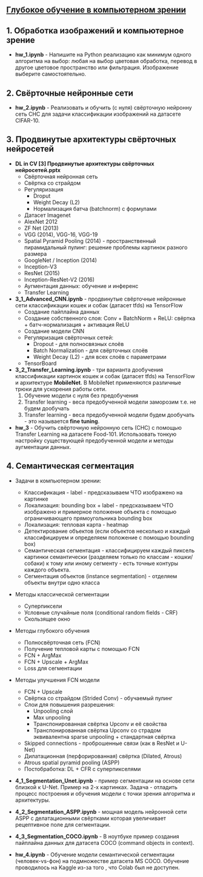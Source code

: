 [Глубокое обучение в компьютерном зрении](https://gb.ru/study_groups/12315)
---

## 1. Обработка изображений и компьютерное зрение


- **hw_1.ipynb** -  Напишите на Python реализацию как минимум одного алгоритма на выбор: любая на выбор цветовая обработка, перевод в другое цветовое пространство или фильтрация. Изображение выберите самостоятельно.

## 2. Свёрточные нейронные сети

- **hw_2.ipynb** - Реализовать и обучить (с нуля) свёрточную нейронну сеть СНС для задачи классификации изображений на датасете CIFAR-10.

## 3. Продвинутые архитектуры свёрточных нейросетей
- **DL in CV [3] Продвинутые архитектуры свёрточных нейросетей.pptx**
   - Свёрточная нейронная сеть
   - Свёртка со страйдом
   - Регуляризация
      - Droput
      - Weight Decay (L2)
      - Нормализация батча (batchnorm) с формулами
   - Датасет Imagenet
   - AlexNet 2012
   - ZF Net (2013)
   - VGG (2014), VGG-16, VGG-19
   - Spatial Pyramid Pooling (2014) - пространственный пирамидальный пулинг: решение проблемы картинок разного размера
   - GoogleNet / Inception (2014)
   - Inception-V3
   - ResNet (2015)
   - Inception-ResNet-V2 (2016)
   - Аугментация данных: обучение и инференс
   - Transfer Learning
- **3_1_Advanced_CNN.ipynb** - продвинутые свёрточные нейронные сети классификации кошек и собак (датасет tfds) на TensorFlow
   - Создание пайплайна данных
   - Создание собственного слоя: Conv + BatchNorm + ReLU: свёртка + батч-нормализация + активация ReLU
   - Создание модели CNN
   - Регуляризация свёрточных сетей:
     - Dropout - для полносвязных слоёв
     - Batch Normalization - для свёрточных слоёв
     - Weight Decay (L2) - для всех слоёв с параметрами
   - TensorBoard
- **3_2_Transfer_Learning.ipynb** - три варианта дообучения классификации картинок кошек и собак (датасет tfds) на TensorFlow и архитектуре **MobileNet**. В MobileNet применяются различные трюки для ускорения работы сети.
   1. Обучение модели с нуля без предобучения
   2. Transfer learning - веса предобученной модели заморозим т.е. не будем дообучать
   3. Transfer learning - веса предобученной модели будем дообучать - это называется **fine tuning**.
- **hw_3** - Обучить свёрточную нейронную сеть (СНС) с помощью Transfer Learning на датасете Food-101. Использовать тонкую настройку существующей предобученной модели и методы аугментации данных.

## 4. Семантическая сегментация
- Задачи в компьютерном зрении:
  - Классификация - label - предсказываем ЧТО изображено на картинке
  - Локализация: bounding box + label - предсказываем ЧТО изображено и примерное положение объекта с помощью ограничивающего прямоугольника bounding box
  - Локализация: тепловая карта - heatmap
  - Детектирование объектов (если объектов несколько и каждый классифицируем и определяем положение с помощью bounding box)
  - Семантическая сегментация - классифицируем каждый пиксель картинки семантически (разделяем только по классам - кошки/собаки) к тому или иному сегменту - есть точные контуры каждого объекта.
  - Сегментация объектов (instance segmentation) - отделяем объекты внутри одно класса
- Методы классической сегментации
  - Суперпиксели
  - Условные случайные поля (conditional random fields - CRF)
  - Скользящее окно
- Методы глубокого обучения
    - Полносвёрточная сеть (FCN)
    - Получение тепловой карты с помощью FCN
    - FCN + ArgMax
  - FCN + Upscale + ArgMax
  - Loss для сегментации
- Методы улучшения FCN модели
  - FCN + Upscale
  - Свёртка со страйдом (Strided Conv) - обучаемый пулинг
  - Слои для повышения разрешения:
    - Unpooling слой
    - Max unpooling
    - Транспонированная свёртка Upconv и её свойства
    - Транспонированная свёртка Upconv со страдом эквивалентна sparse unpooling + стандартная свёртка
  - Skipped connections - проброшенные связи (как в ResNet и U-Net)
  - Дилатационная (перфорированная) свёртка (Dilated, Atrous)
  - Atrous spatial pyramid pooling (ASPP)
  - Постобработка: DL + CFR с суперпикселями

- **4_1_Segmentation_Unet.ipynb** - пример сегментации на основе сети близкой к U-Net. Пример на 2-х картинках. Задача - отладить процесс построения и обучения модели с точки зрения алгоритма и архитектуры.
- **4_2_Segmentation_ASPP.ipynb** - мощная модель нейронной сети ASPP с делатационными свёртками которая увеличивает рецептивное поле для сегментации.
- **4_3_Segmentation_COCO.ipynb** - В ноутбуке пример создания пайплайна данных для датасета COCO (command objects in context).
- **hw_4.ipynb** - Обучение модели семантической сегментации (человек-vs-фон) на подмножестве датасета MS COCO. Обучение проводилось на Kaggle из-за того , что Colab был не доступен.
